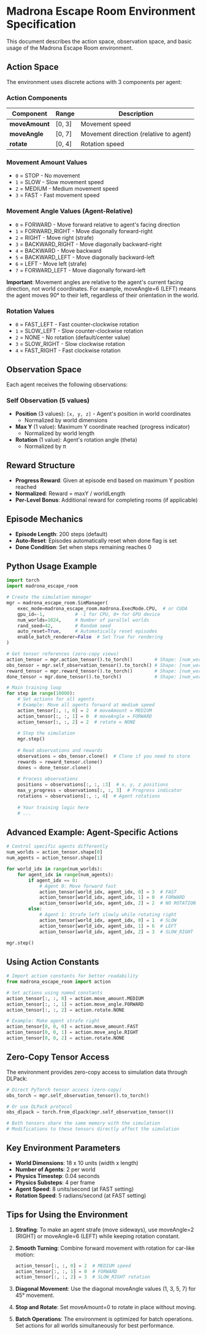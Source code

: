 # Madrona Escape Room Environment Specification

This document describes the action space, observation space, and basic usage of the Madrona Escape Room environment.

## Action Space

The environment uses discrete actions with 3 components per agent:

### Action Components

| Component | Range | Description |
|-----------|--------|-------------|
| **moveAmount** | [0, 3] | Movement speed |
| **moveAngle** | [0, 7] | Movement direction (relative to agent) |
| **rotate** | [0, 4] | Rotation speed |

### Movement Amount Values
- `0` = STOP - No movement
- `1` = SLOW - Slow movement speed
- `2` = MEDIUM - Medium movement speed  
- `3` = FAST - Fast movement speed

### Movement Angle Values (Agent-Relative)
- `0` = FORWARD - Move forward relative to agent's facing direction
- `1` = FORWARD_RIGHT - Move diagonally forward-right
- `2` = RIGHT - Move right (strafe)
- `3` = BACKWARD_RIGHT - Move diagonally backward-right
- `4` = BACKWARD - Move backward
- `5` = BACKWARD_LEFT - Move diagonally backward-left
- `6` = LEFT - Move left (strafe)
- `7` = FORWARD_LEFT - Move diagonally forward-left

**Important**: Movement angles are relative to the agent's current facing direction, not world coordinates. For example, moveAngle=6 (LEFT) means the agent moves 90° to their left, regardless of their orientation in the world.

### Rotation Values
- `0` = FAST_LEFT - Fast counter-clockwise rotation
- `1` = SLOW_LEFT - Slow counter-clockwise rotation
- `2` = NONE - No rotation (default/center value)
- `3` = SLOW_RIGHT - Slow clockwise rotation
- `4` = FAST_RIGHT - Fast clockwise rotation

## Observation Space

Each agent receives the following observations:

### Self Observation (5 values)
- **Position** (3 values): `[x, y, z]` - Agent's position in world coordinates
  - Normalized by world dimensions
- **Max Y** (1 value): Maximum Y coordinate reached (progress indicator)
  - Normalized by world length
- **Rotation** (1 value): Agent's rotation angle (theta)
  - Normalized by π

## Reward Structure

- **Progress Reward**: Given at episode end based on maximum Y position reached
- **Normalized**: Reward = maxY / worldLength
- **Per-Level Bonus**: Additional reward for completing rooms (if applicable)

## Episode Mechanics

- **Episode Length**: 200 steps (default)
- **Auto-Reset**: Episodes automatically reset when done flag is set
- **Done Condition**: Set when steps remaining reaches 0

## Python Usage Example

```python
import torch
import madrona_escape_room

# Create the simulation manager
mgr = madrona_escape_room.SimManager(
    exec_mode=madrona_escape_room.madrona.ExecMode.CPU,  # or CUDA
    gpu_id=-1,           # -1 for CPU, 0+ for GPU device
    num_worlds=1024,     # Number of parallel worlds
    rand_seed=42,        # Random seed
    auto_reset=True,     # Automatically reset episodes
    enable_batch_renderer=False  # Set True for rendering
)

# Get tensor references (zero-copy views)
action_tensor = mgr.action_tensor().to_torch()        # Shape: [num_worlds, num_agents, 3]
obs_tensor = mgr.self_observation_tensor().to_torch() # Shape: [num_worlds, num_agents, 5]
reward_tensor = mgr.reward_tensor().to_torch()        # Shape: [num_worlds, num_agents]
done_tensor = mgr.done_tensor().to_torch()            # Shape: [num_worlds, num_agents]

# Main training loop
for step in range(10000):
    # Set actions for all agents
    # Example: Move all agents forward at medium speed
    action_tensor[:, :, 0] = 2  # moveAmount = MEDIUM
    action_tensor[:, :, 1] = 0  # moveAngle = FORWARD
    action_tensor[:, :, 2] = 2  # rotate = NONE
    
    # Step the simulation
    mgr.step()
    
    # Read observations and rewards
    observations = obs_tensor.clone()  # Clone if you need to store
    rewards = reward_tensor.clone()
    dones = done_tensor.clone()
    
    # Process observations
    positions = observations[:, :, :3]  # x, y, z positions
    max_y_progress = observations[:, :, 3]  # Progress indicator
    rotations = observations[:, :, 4]  # Agent rotations
    
    # Your training logic here
    # ...
```

## Advanced Example: Agent-Specific Actions

```python
# Control specific agents differently
num_worlds = action_tensor.shape[0]
num_agents = action_tensor.shape[1]

for world_idx in range(num_worlds):
    for agent_idx in range(num_agents):
        if agent_idx == 0:
            # Agent 0: Move forward fast
            action_tensor[world_idx, agent_idx, 0] = 3  # FAST
            action_tensor[world_idx, agent_idx, 1] = 0  # FORWARD
            action_tensor[world_idx, agent_idx, 2] = 2  # NO ROTATION
        else:
            # Agent 1: Strafe left slowly while rotating right
            action_tensor[world_idx, agent_idx, 0] = 1  # SLOW
            action_tensor[world_idx, agent_idx, 1] = 6  # LEFT
            action_tensor[world_idx, agent_idx, 2] = 3  # SLOW_RIGHT

mgr.step()
```

## Using Action Constants

```python
# Import action constants for better readability
from madrona_escape_room import action

# Set actions using named constants
action_tensor[:, :, 0] = action.move_amount.MEDIUM
action_tensor[:, :, 1] = action.move_angle.FORWARD
action_tensor[:, :, 2] = action.rotate.NONE

# Example: Make agent strafe right
action_tensor[0, 0, 0] = action.move_amount.FAST
action_tensor[0, 0, 1] = action.move_angle.RIGHT
action_tensor[0, 0, 2] = action.rotate.NONE
```

## Zero-Copy Tensor Access

The environment provides zero-copy access to simulation data through DLPack:

```python
# Direct PyTorch tensor access (zero-copy)
obs_torch = mgr.self_observation_tensor().to_torch()

# Or use DLPack protocol
obs_dlpack = torch.from_dlpack(mgr.self_observation_tensor())

# Both tensors share the same memory with the simulation
# Modifications to these tensors directly affect the simulation
```

## Key Environment Parameters

- **World Dimensions**: 18 x 10 units (width x length)
- **Number of Agents**: 2 per world
- **Physics Timestep**: 0.04 seconds
- **Physics Substeps**: 4 per frame
- **Agent Speed**: 8 units/second (at FAST setting)
- **Rotation Speed**: 5 radians/second (at FAST setting)

## Tips for Using the Environment

1. **Strafing**: To make an agent strafe (move sideways), use moveAngle=2 (RIGHT) or moveAngle=6 (LEFT) while keeping rotation constant.

2. **Smooth Turning**: Combine forward movement with rotation for car-like motion:
   ```python
   action_tensor[:, :, 0] = 2  # MEDIUM speed
   action_tensor[:, :, 1] = 0  # FORWARD
   action_tensor[:, :, 2] = 3  # SLOW_RIGHT rotation
   ```

3. **Diagonal Movement**: Use the diagonal moveAngle values (1, 3, 5, 7) for 45° movement.

4. **Stop and Rotate**: Set moveAmount=0 to rotate in place without moving.

5. **Batch Operations**: The environment is optimized for batch operations. Set actions for all worlds simultaneously for best performance.